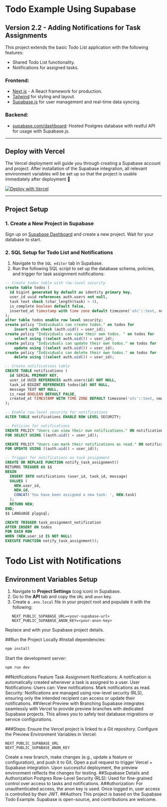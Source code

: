 # Todo Example Using Supabase

## Version 2.2 - Adding Notifications for Task Assignments

This project extends the basic Todo List application with the following features:
- Shared Todo List functionality.
- Notifications for assigned tasks.

### Frontend:
- [Next.js](https://github.com/vercel/next.js) - A React framework for production.
- [Tailwind](https://tailwindcss.com/) for styling and layout.
- [Supabase.js](https://supabase.com/docs/library/getting-started) for user management and real-time data syncing.

### Backend:
- [supabase.com/dashboard](https://supabase.com/dashboard/): Hosted Postgres database with restful API for usage with Supabase.js.

---

## Deploy with Vercel

The Vercel deployment will guide you through creating a Supabase account and project. After installation of the Supabase integration, all relevant environment variables will be set up so that the project is usable immediately after deployment 🚀

[![Deploy with Vercel](https://vercel.com/button)](https://vercel.com/new/clone?repository-url=https%3A%2F%2Fgithub.com%2Fsupabase%2Fsupabase%2Ftree%2Fmaster%2Fexamples%2Ftodo-list%2Fnextjs-todo-list&project-name=supabase-nextjs-todo-list&repository-name=supabase-nextjs-todo-list&integration-ids=oac_VqOgBHqhEoFTPzGkPd7L0iH6&external-id=https%3A%2F%2Fgithub.com%2Fsupabase%2Fsupabase%2Ftree%2Fmaster%2Fexamples%2Ftodo-list%2Fnextjs-todo-list)

---

## Project Setup

### 1. Create a New Project in Supabase

Sign up on [Supabase Dashboard](https://supabase.com/dashboard) and create a new project. Wait for your database to start.

### 2. SQL Setup for Todo List and Notifications

1. Navigate to the `SQL editor` tab in Supabase.
2. Run the following SQL script to set up the database schema, policies, and trigger for task assignment notifications:

```sql
-- Create todos table with row-level security
create table todos (
  id bigint generated by default as identity primary key,
  user_id uuid references auth.users not null,
  task text check (char_length(task) > 3),
  is_complete boolean default false,
  inserted_at timestamp with time zone default timezone('utc'::text, now()) not null
);
alter table todos enable row level security;
create policy "Individuals can create todos." on todos for
    insert with check (auth.uid() = user_id);
create policy "Individuals can view their own todos. " on todos for
    select using ((select auth.uid()) = user_id);
create policy "Individuals can update their own todos." on todos for
    update using ((select auth.uid()) = user_id);
create policy "Individuals can delete their own todos." on todos for
    delete using ((select auth.uid()) = user_id);

-- Create notifications table
CREATE TABLE notifications (
  id SERIAL PRIMARY KEY,
  user_id UUID REFERENCES auth.users(id) NOT NULL,
  task_id BIGINT REFERENCES todos(id) NOT NULL,
  message TEXT NOT NULL,
  is_read BOOLEAN DEFAULT FALSE,
  created_at TIMESTAMP WITH TIME ZONE DEFAULT timezone('utc'::text, now()) NOT NULL
);

-- Enable row-level security for notifications
ALTER TABLE notifications ENABLE ROW LEVEL SECURITY;

-- Policies for notifications
CREATE POLICY "Users can view their own notifications." ON notifications
FOR SELECT USING ((auth.uid() = user_id));

CREATE POLICY "Users can mark their notifications as read." ON notifications
FOR UPDATE USING ((auth.uid() = user_id));

-- Trigger for notifications on task assignment
CREATE OR REPLACE FUNCTION notify_task_assignment()
RETURNS TRIGGER AS $$
BEGIN
  INSERT INTO notifications (user_id, task_id, message)
  VALUES (
    NEW.user_id,
    NEW.id,
    CONCAT('You have been assigned a new task: ', NEW.task)
  );
  RETURN NEW;
END;
$$ LANGUAGE plpgsql;

CREATE TRIGGER task_assignment_notification
AFTER INSERT ON todos
FOR EACH ROW
WHEN (NEW.user_id IS NOT NULL)
EXECUTE FUNCTION notify_task_assignment();
```
# Todo List with Notifications

## Environment Variables Setup

1. Navigate to **Project Settings** (cog icon) in Supabase.
2. Go to the **API** tab and copy the `URL` and `anon` key.
3. Create a `.env.local` file in your project root and populate it with the following:

```env
   NEXT_PUBLIC_SUPABASE_URL=<your-supabase-url>
   NEXT_PUBLIC_SUPABASE_ANON_KEY=<your-anon-key>
```
Replace <your-supabase-url> and <your-anon-key> with your Supabase project details.

##Run the Project Locally
#Install dependencies:
```bash
npm install
```
Start the development server:
```bash
npm run dev
```
##Notifications Feature
Task Assignment Notifications: A notification is automatically created whenever a task is assigned to a user.
User Notifications:
Users can:
View notifications.
Mark notifications as read.
Security: Notifications are managed using row-level security (RLS), ensuring only the intended recipient can access or update their notifications.
##Vercel Preview with Branching
Supabase integrates seamlessly with Vercel to provide preview branches with dedicated Supabase projects. This allows you to safely test database migrations or service configurations.

###Steps:
Ensure the Vercel project is linked to a Git repository.
Configure the Preview Environment Variables in Vercel:
```
NEXT_PUBLIC_SUPABASE_URL
NEXT_PUBLIC_SUPABASE_ANON_KEY
```
Create a new branch, make changes (e.g., update a feature or configuration), and push it to Git.
Open a pull request to trigger Vercel + Supabase integration.
Upon successful deployment, the preview environment reflects the changes for testing.
##Supabase Details and Authorization
Postgres Row-Level Security (RLS): Used for fine-grained control over access to tasks and notifications.
A##uthorization:
For unauthenticated access, the anon key is used.
Once logged in, user access is controlled by their JWT.
##Authors
This project is based on the Supabase Todo Example.
Supabase is open-source, and contributions are welcome.
